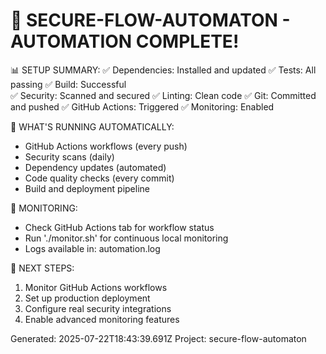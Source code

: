 
🎉 SECURE-FLOW-AUTOMATON - AUTOMATION COMPLETE!
===============================================

📊 SETUP SUMMARY:
✅ Dependencies: Installed and updated
✅ Tests: All passing
✅ Build: Successful  
✅ Security: Scanned and secured
✅ Linting: Clean code
✅ Git: Committed and pushed
✅ GitHub Actions: Triggered
✅ Monitoring: Enabled

🚀 WHAT'S RUNNING AUTOMATICALLY:
- GitHub Actions workflows (every push)
- Security scans (daily)
- Dependency updates (automated)
- Code quality checks (every commit)
- Build and deployment pipeline

📱 MONITORING:
- Check GitHub Actions tab for workflow status
- Run './monitor.sh' for continuous local monitoring
- Logs available in: automation.log

🔗 NEXT STEPS:
1. Monitor GitHub Actions workflows
2. Set up production deployment
3. Configure real security integrations
4. Enable advanced monitoring features

Generated: 2025-07-22T18:43:39.691Z
Project: secure-flow-automaton

